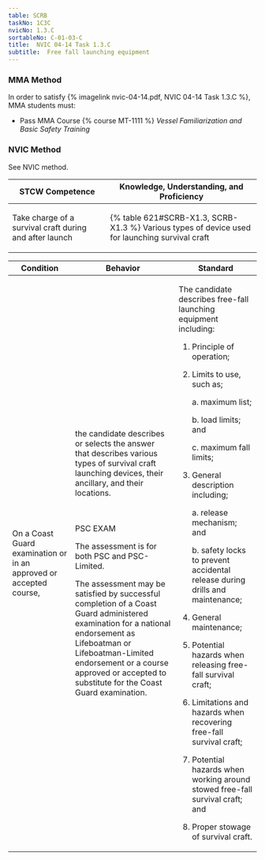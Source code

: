 ```yaml
---
table: SCRB
taskNo: 1C3C
nvicNo: 1.3.C 
sortableNo: C-01-03-C
title:  NVIC 04-14 Task 1.3.C
subtitle:  Free fall launching equipment
---
```



### MMA Method

In order to satisfy  {% imagelink nvic-04-14.pdf, NVIC 04-14 Task 1.3.C %}, MMA students must:

* Pass MMA Course {% course MT-1111 %}  *Vessel Familiarization and Basic Safety Training*


### NVIC Method

<a onclick="togglevisibility('nvic_methods')" >See NVIC method.</a>

<div id='nvic_methods' class='hide'>

<table>
<thead>
<tr>
<th class='forty'> STCW Competence </th>
<th class='sixty'> Knowledge, Understanding, and Proficiency </th>
</tr>
</thead>




<tbody>
<tr><td markdown='1'>

Take charge of a survival craft during and after launch

</td><td markdown='1'>

{% table 621#SCRB-X1.3, SCRB-X1.3 %} Various types of device used for launching survival craft

</td></tr>


</tbody>
</table>


<table>
<thead>
<tr><th class='twenty'>  Condition </th><th class='twenty'> Behavior </th><th  class='sixty'>Standard </th></tr>
</thead>
<tbody >



<tr><td markdown='1'>

On a Coast Guard examination or in an approved or accepted course,

</td><td markdown='1'>

the candidate describes or selects the answer that describes various types of survival craft launching devices, their ancillary, and their locations.

<br>

<div class="tooltip" markdown='1'>

PSC
EXAM

The assessment is for both PSC and PSC-Limited. 

The assessment may be satisfied by successful completion of a Coast Guard administered examination for a national endorsement as
Lifeboatman or Lifeboatman-Limited endorsement or a course approved or accepted to substitute for the Coast Guard examination.

</div>


</td><td markdown='1'>

The candidate describes free-fall launching equipment including:

1. Principle of operation;
2. Limits to use, such as;

     a. maximum list;

     b. load limits; and
 
     c. maximum fall limits;

3. General description including;

     a. release mechanism; and 

     b. safety locks to prevent accidental release during drills and maintenance;

4. General maintenance;
5. Potential hazards when releasing free- fall survival craft;
6. Limitations and hazards when recovering free-fall survival craft;
7. Potential hazards when working around stowed free-fall survival craft; and 
8. Proper stowage of survival craft. 

</td></tr>
</tbody>
</table>
</div>
